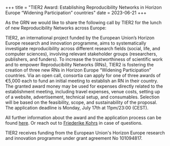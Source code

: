 +++
title = "TIER2 Award: Establishing Reproducibility Networks in Horizon Europe “Widening Participation” countries"
date = 2023-06-21
+++

As the GRN we would like to share the following call by TIER2 for the lunch of new Reproducibility Networks across Europe:

TIER2, an international project funded by the European Union’s Horizon Europe research and innovation programme, aims to systematically investigate reproducibility across different research fields (social, life, and computer sciences), involving relevant stakeholder groups (researchers, publishers, and funders). 
To increase the trustworthiness of scientific work and to empower Reproducibility Networks (RNs), TIER2 is fostering the creation of three new RNs in Horizon Europe “Widening Participation” countries. Via an open call, consortia can apply for one of three awards of €5,000 each to fund an initial meeting to establish an RN in their country. The granted award money may be used for expenses directly related to the establishment meeting, including travel expenses, venue costs, setting up of a website, advertisement, technical setup, and consumables.
Selection will be based on the feasibility, scope, and sustainability of the proposal. The application deadline is Monday, July 17th at 11pm/23:00 (CEST).

All further information about the award and the application process can be found [here](https://tier2-project.eu/open-call). 
Or reach out to [Friederike Kohrs](mailto:Friederike-elisabeth.kohrs@charite.de) in case of questions. 

TIER2 receives funding from the European Union's Horizon Europe research and innovation programme under grant agreement No 101094817.

